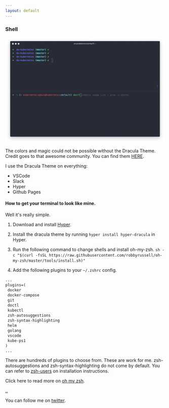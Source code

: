 ```yaml
---
layout: default
---
```


### Shell

![shell](../../img/shell.png)

The colors and magic could not be possible without the Dracula Theme.  
Credit goes to that awesome community. You can find them [HERE](https://draculatheme.com/).

I use the Dracula Theme on everything:
*   VSCode
*   Slack
*   Hyper
*   Github Pages

#### [](#header-4)How to get your terminal to look like mine. 

Well it's really simple. 

1. Download and install [Hyper](https://hyper.is/).

2. Install the dracula theme by running ```hyper install hyper-dracula``` in Hyper. 

3. Run the following command to change shells and install oh-my-zsh.  ```sh -c "$(curl -fsSL https://raw.githubusercontent.com/robbyrussell/oh-my-zsh/master/tools/install.sh)"```

4. Add the following plugins to your ```~/.zshrc``` config. 

```
...
plugins=(
 docker
 docker-compose
 git
 doctl
 kubectl
 zsh-autosuggestions
 zsh-syntax-highlighting
 helm
 golang
 vscode
 kube-ps1
)
...
```
There are hundreds of plugins to choose from. These are work for me. 
zsh-autosuggestions and zsh-syntax-highlighting do not come by default. 
You can refer to [zsh-users](https://github.com/zsh-users/zsh-autosuggestions/blob/master/INSTALL.md) on installation instructions.

Click here to read more on [oh my zsh](https://github.com/robbyrussell/oh-my-zsh).

[..](../)

You can follow me on [twitter](https://twitter.com/_areyesjr).
